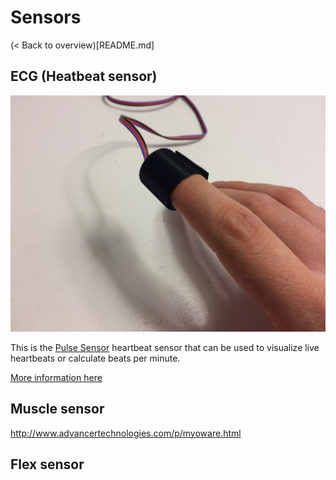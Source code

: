 # Sensors
(< Back to overview)[README.md]

## ECG (Heatbeat sensor)

![alt text](images/sensor_ecg.jpg "ECG Sensor (Heartbeat sensor)")

This is the [Pulse Sensor](https://pulsesensor.com) heartbeat sensor that can be used to visualize live heartbeats or calculate beats per minute.

[More information here](https://pulsesensor.com/)


## Muscle sensor

http://www.advancertechnologies.com/p/myoware.html


## Flex sensor

